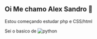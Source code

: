 ## Oi Me chamo Alex Sandro 👋
Estou começando estudar php e CSS/html


Sei o basico de ![python](https://img.shields.io/badge/Python-14354C?style=for-the-badge&logo=python&logoColor=white
)
